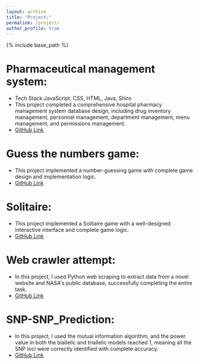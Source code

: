 ```yaml
---
layout: archive
title: "Project:"
permalink: /project/
author_profile: true
---
```


{% include base_path %}


Pharmaceutical management system: 
======
  * Tech Stack:JavaScript, CSS, HTML, Java, Shiro
  * This project completed a comprehensive hospital pharmacy management system database design, including drug inventory management, personnel management, department management, menu management, and permissions management.
  * [GitHub Link](https://github.com/zhangjun640/Hospital-Medical-Management-System)

Guess the numbers game:
======
  * This project implemented a number-guessing game with complete game design and implementation logic.
  * [GitHub Link](https://github.com/zhangjun640/Guess-Number-Game)


Solitaire: 
======
  * This project implemented a Solitaire game with a well-designed interactive interface and complete game logic.
  * [GitHub Link](https://github.com/zhangjun640/Solitaire)

Web crawler attempt: 
======
  * In this project, I used Python web scraping to extract data from a novel website and NASA's public database, successfully completing the entire task.
  * [GitHub Link](https://github.com/zhangjun640/Try-web-crawler)

SNP-SNP_Prediction: 
======
  * In this project, I used the mutual information algorithm, and the power value in both the biallelic and triallelic models reached 1, meaning all the SNP loci were correctly identified with complete accuracy.
  * [GitHub Link](https://github.com/zhangjun640/SNP-SNP_Prediction)


